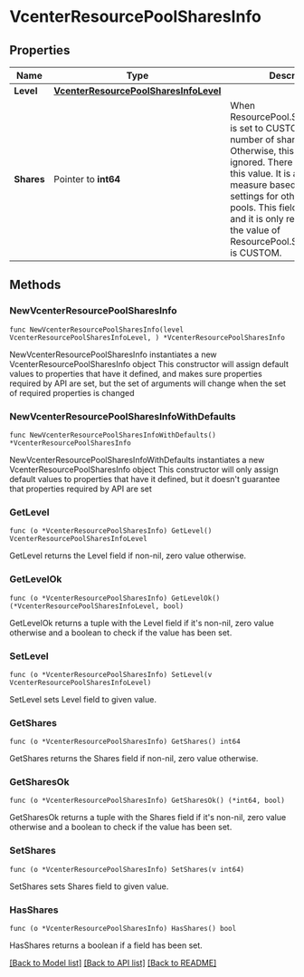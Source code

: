 # VcenterResourcePoolSharesInfo

## Properties

Name | Type | Description | Notes
------------ | ------------- | ------------- | -------------
**Level** | [**VcenterResourcePoolSharesInfoLevel**](VcenterResourcePoolSharesInfoLevel.md) |  | 
**Shares** | Pointer to **int64** | When ResourcePool.SharesInfo.level is set to CUSTOM, it is the number of shares allocated. Otherwise, this value is ignored.   There is no unit for this value. It is a relative measure based on the settings for other resource pools.  This field is optional and it is only relevant when the value of ResourcePool.SharesInfo.level is CUSTOM. | [optional] 

## Methods

### NewVcenterResourcePoolSharesInfo

`func NewVcenterResourcePoolSharesInfo(level VcenterResourcePoolSharesInfoLevel, ) *VcenterResourcePoolSharesInfo`

NewVcenterResourcePoolSharesInfo instantiates a new VcenterResourcePoolSharesInfo object
This constructor will assign default values to properties that have it defined,
and makes sure properties required by API are set, but the set of arguments
will change when the set of required properties is changed

### NewVcenterResourcePoolSharesInfoWithDefaults

`func NewVcenterResourcePoolSharesInfoWithDefaults() *VcenterResourcePoolSharesInfo`

NewVcenterResourcePoolSharesInfoWithDefaults instantiates a new VcenterResourcePoolSharesInfo object
This constructor will only assign default values to properties that have it defined,
but it doesn't guarantee that properties required by API are set

### GetLevel

`func (o *VcenterResourcePoolSharesInfo) GetLevel() VcenterResourcePoolSharesInfoLevel`

GetLevel returns the Level field if non-nil, zero value otherwise.

### GetLevelOk

`func (o *VcenterResourcePoolSharesInfo) GetLevelOk() (*VcenterResourcePoolSharesInfoLevel, bool)`

GetLevelOk returns a tuple with the Level field if it's non-nil, zero value otherwise
and a boolean to check if the value has been set.

### SetLevel

`func (o *VcenterResourcePoolSharesInfo) SetLevel(v VcenterResourcePoolSharesInfoLevel)`

SetLevel sets Level field to given value.


### GetShares

`func (o *VcenterResourcePoolSharesInfo) GetShares() int64`

GetShares returns the Shares field if non-nil, zero value otherwise.

### GetSharesOk

`func (o *VcenterResourcePoolSharesInfo) GetSharesOk() (*int64, bool)`

GetSharesOk returns a tuple with the Shares field if it's non-nil, zero value otherwise
and a boolean to check if the value has been set.

### SetShares

`func (o *VcenterResourcePoolSharesInfo) SetShares(v int64)`

SetShares sets Shares field to given value.

### HasShares

`func (o *VcenterResourcePoolSharesInfo) HasShares() bool`

HasShares returns a boolean if a field has been set.


[[Back to Model list]](../README.md#documentation-for-models) [[Back to API list]](../README.md#documentation-for-api-endpoints) [[Back to README]](../README.md)


